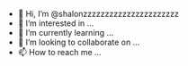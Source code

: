 - 👋 Hi, I’m @shalonzzzzzzzzzzzzzzzzzzzzzz
- 👀 I’m interested in ...
- 🌱 I’m currently learning ...
- 💞️ I’m looking to collaborate on ...
- 📫 How to reach me ...

<!---
shalonzzzzzzzzzzzzzzzzzzzzzz/shalonzzzzzzzzzzzzzzzzzzzzzz is a ✨ special ✨ repository because its `README.md` (this file) appears on your GitHub profile.
You can click the Preview link to take a look at your changes.
--->
